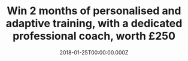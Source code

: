 ---
campaign-uuid: "c-febae1f8-204c-4dca-834f-7cb80f01ec02"
type: "Competition"
category: "Technology"
date: "2018-01-25T00:00:00.000Z"
end-date: "2018-02-23T00:00:00.000Z"
disable-form: false
is_promoted: false
has_entry_page: true
title: "Win 2 months of personalised and adaptive training, with a dedicated professional\
  \ coach, worth £250"
competition-description: "Make 2018 be the year you take out your WILD side, and get\
  \ fit. Everyone can do it, accessing the best adapting training with WildNow.co,\
  \ a London-based startup within the latest Entrepreneur First cohort. <br/> The\
  \ lucky winner will have 2 months of free, personalised and adaptive training, with\
  \ a dedicated professional coach, worth £250."
hero-header: "Win 2 months of personalised and adaptive training with Wild Now"
terms-confirmation: "I agree to the competition <a href=\"../etc/nme-wild-terms-and-conditions.pdf\"\
  \ target=\"_blank\">Terms &amp; Conditions</a> and to create an account with NME\
  \ AAA."
banner-img: "wild-image-1.jpg"
logo-left-href: "https://www.wildnow.co"
logo-left-image: "wild-logo.png"
logo-left-title: "Wild"
bg-image-hero: "wild-image-4.jpg"
bg-image-first: "wild-image-3.jpg"
bg-image-second: "wild-image-2.jpg"
section1-content: "<p>Win 2 months of personalised and adaptive training, with a dedicated\
  \ professional coach, worth £250</p> <p>Make 2018 be the year you take out your\
  \ WILD side, and get fit. Everyone can do it, accessing the best adapting training\
  \ with WildNow.co, a London-based startup within the latest Entrepreneur First cohort.</p>\
  \ <p>The lucky winner will have 2 months of free, personalised and adaptive training,\
  \ with a dedicated professional coach, worth £250.</p>"
section2-content: "<p>WILD is your personal wellbeing and training AI companion, helping\
  \ you reach your objectives and keep you motivated.</p> <p>Starting with runners,\
  \ cyclists and swimmers of all levels, they provide you with your personalised and\
  \ adaptive training plan, keep you engaged with Wildo, the bot, and reward you as\
  \ you train and get closer to your goal.</p> <p>They help you train smarter, eat\
  \ better, and be healthier</p>"
entry-title: "Win 2 months of personalised and adaptive training, with a dedicated\
  \ professional coach, worth £250"
entry-content: "<p>\r\n Get fit today, and discover your Wild side. Brought to you\
  \ by NME AAA and Wild, your Wellbeing & Training AI companion.\r\n</p> <p>\r\n Enter\
  \ the draw to win 2 months of personalised training with a Wild coach by completing\
  \ the form below before 23:59 on !end-date!.\r\n</p>"
has-winner: false
prize-description: "2 months of personalised and adaptive training, with a dedicated\
  \ professional coach, worth £250"
---